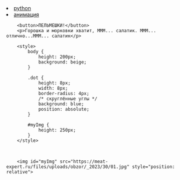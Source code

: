 <li><a href="https://pythontutor.com/render.html#mode=display/"> python </a></li>


<li><a href="https://jsitor.com/">анимация</a></li>



<html>

<head></head>

<body>
	<p style="text-align: center">

		<button>ПЕЛЬМЕШКИ!</button>
		<p>Горошка и морковки хватит, МММ... салатик. МММ... отлично...МММ... салатик</p>

		<style>
			body {
				height: 200px;
				background: beige;
			}

			.dot {
				height: 8px;
				width: 8px;
				border-radius: 4px;
				/* скруглённые углы */
				background: blue;
				position: absolute;
			}

			#myImg {
				height: 250px;
			}
		</style>



		<img id="myImg" src="https://meat-expert.ru/files/uploads/obzor/_2023/30/01.jpg" style="position: relative">

</p>
		<script>
			var cat = document.querySelector("img");
var angle = 0, lastTime = null;
function animate(time) {
if (lastTime != null)
angle += (time - lastTime) * 0.002;
lastTime = time;
cat.style.top = (Math.cos(angle) * 50      ) + "px";
cat.style.left = (Math.sin(angle) * 100) + "px";
requestAnimationFrame(animate);
}

var button = document.querySelector("button");
button.addEventListener("click", function() {
alert("OUCH!!!!");
});

document.getElementById('myImg').onclick = myFunction;

function myFunction() {
  alert('НЕ ТРОГАЙ МОИ ПЕЛЬМЕНИ!!!');
}


requestAnimationFrame(animate);





		</script>
		<script type="text/javascript">





		</script>



  <img id="img" src="https://derpicdn.net/img/2017/10/10/1557772/full.gif" style="position: relative" width="300">
		<script>
			



var button = document.querySelector("button");
button.addEventListener("click", function() {
alert("НЕ ТРОГАЙ МОИ ПЕЛЬМЕНИ!!!!");
});

document.getElementById('img').onclick = myFunction;



requestAnimationFrame(animate1);





		</script>
		<script type="text/javascript">



<li><a href="https://jsitor.com/">анимация</a></li>

		</script>
</body>
</html>



                                    
